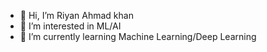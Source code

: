 - 👋 Hi, I’m Riyan Ahmad khan
- 👀 I’m interested in ML/AI
- 🌱 I’m currently learning Machine Learning/Deep Learning

<!---
Riyankhanx/Riyankhanx is a ✨ special ✨ repository because its `README.md` (this file) appears on your GitHub profile.
You can click the Preview link to take a look at your changes.
--->
